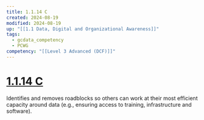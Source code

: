 ```yaml
---
title: 1.1.14 C
created: 2024-08-19
modified: 2024-08-19
up: "[[1.1 Data, Digital and Organizational Awareness]]"
tags:
  - gcdata_competency
  - PCWG
competency: "[[Level 3 Advanced (DCF)]]"
---
```

# [1.1.14 C](1.1.14%20C.md)
Identifies and removes roadblocks so others can work at their most efficient capacity around data (e.g., ensuring access to training, infrastructure and software).
